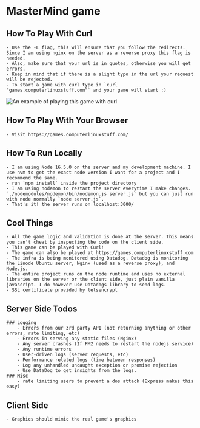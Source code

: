 # MasterMind game

## How To Play With Curl
    - Use the -L flag, this will ensure that you follow the redirects. Since I am using nginx on the server as a reverse proxy this flag is needed.
    - Also, make sure that your url is in quotes, otherwise you will get errors.
    - Keep in mind that if there is a slight typo in the url your request will be rejected.
    - To start a game with curl type in `curl "games.computerlinuxstuff.com"` and your game will start :)

![An example of playing this game with curl](https://i.imgur.com/V2TtzBd.png)


## How To Play With Your Browser
    - Visit https://games.computerlinuxstuff.com/


## How To Run Locally

    - I am using Node 16.5.0 on the server and my development machine. I use nvm to get the exact node version I want for a project and I recommend the same.
    - run `npm install` inside the project directory
    - I am using nodemon to restart the server everytime I make changes. `./nodemodules/nodemon/bin/nodemon.js server.js` but you can just run with node normally `node server.js`.
    - That's it! the server runs on localhost:3000/

## Cool Things
    - All the game logic and validation is done at the server. This means you can't cheat by inspecting the code on the client side.
    - This game can be played with Curl!
    - The game can also be played at https://games.computerlinuxstuff.com
    - The infra is being monitored using Datadog. Datadog is monitoring the Linode Ubuntu server, Nginx (used as a reverse proxy), and Node.js.
    - The entire project runs on the node runtime and uses no external libraries on the server or the client side, just plain vanilla javascript. I do however use Datadogs library to send logs.
    - SSL certificate provided by letsencrypt

## Server Side Todos

    ### Logging
        - Errors from our 3rd party API (not returning anything or other errors, rate limiting, etc)
        - Errors in serving any static files (Nginx)
        - Any server crashes (If PM2 needs to restart the nodejs service)
        - Any runtime errors
        - User-driven logs (server requests, etc)
        - Performance related logs (time between responses)
        - Log any unhandled uncaught exception or promise rejection
        - Use DataDog to get insights from the logs.
    ### Misc
        - rate limiting users to prevent a dos attack (Express makes this easy)

## Client Side
    - Graphics should mimic the real game's graphics


